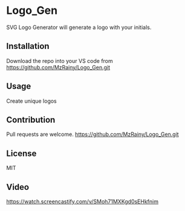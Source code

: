 # Logo_Gen
SVG Logo Generator will generate a logo with your initials.
## Installation
Download the repo into your VS code from https://github.com/MzRainy/Logo_Gen.git
## Usage
Create unique logos
## Contribution
Pull requests are welcome. https://github.com/MzRainy/Logo_Gen.git

## License
MIT

## Video
https://watch.screencastify.com/v/SMoh71MXKgd0sEHkfnim


